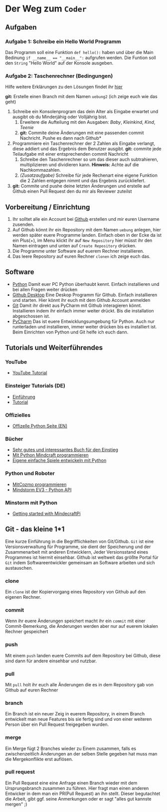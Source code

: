 # Der Weg zum `Coder`
## Aufgaben
### Aufgabe 1: Schreibe ein Hello World Programm
Das Programm soll eine Funktion `def hello():` haben und über die Main Bedinung `if __name__ == "__main__":` aufgrufen werden. Die Funtion soll den `String` "Hello World" auf der Konsole ausgeben.
### Aufgabe 2: Taschenrechner (Bedingungen)
Hilfe weitere Erklärungen zu den Lösungen findet ihr [hier](hilfe/uebung_2.md)

**git:** Erstelle einen Branch mit dem Namen `uebung2` (ich zeige euch wie das geht)
1. Schreibe ein Konsolenprogram das dein Alter als Eingabe erwartet und ausgibt ob du Minderjähig oder Volljährig bist.
    1. Erweitere die Aufteilung mit den Ausgaben: *Baby*, *Kleinkind*, *Kind*, *Teenie*
    2. **git:** Commite deine Änderungen mit eine passenden commit Nachricht. Pushe es dann nach Github*
2. Programmiere ein Taschenrechner der 2 Zahlen als Eingabe verlangt, diese addiert und das Ergebnis dem Benutzer ausgibt. **git:** commite jede Teilaufgabe mit einer entsprechenden commit Nachricht
    1. Schreibe den Taschenrechner so um das dieser auch subtrahieren, multiplizieren und dividieren kann. **Hinweis:** Achte auf die Nachkommazahlen.
    2. *(Zusatzaufgabe)* Schreibe für jede Rechenart eine eigene Funktion die 2 Zahlen entgegen nimmt und das Ergebnis zurückliefert.
3. **git:** Commite und pushe deine letzten Änderungen und erstelle auf Github einen Pull Request den du mir als Reviewer zuteilst

## Vorbereitung / Einrichtung
1. Ihr solltet alle ein Account bei [Github](https://www.github.com) erstellen und mir euren Username zusenden.
2. Auf Github könnt ihr ein Repository mit dem Namen `uebung` anlegen, hier werden später euere Programme landen.
Einfach oben in der Ecke da ist ein Plus(+), im Menu klickt ihr auf `New Repository` hier müsst ihr den Namen eintragen und unten auf `Create Repository` drücken.
3. Die Programme unter Software auf euerem Rechner installieren.
4. Das leere Repository auf euren Rechner `clonen` ich zeige euch das.
## Software
* [Python](https://www.python.org/downloads) Damit euer PC Python überhaubt kennt. Einfach installieren und bei allen Fragen weiter drücken 
* [Github Desktop](https://desktop.github.com) Eine Deskop Programm für Github. Einfach installieren und starten. Hier könnt ihr euch mit dem Github Account anmelden
* [Git](https://git-scm.com/downloads) Damit ihr direkt aus PyCharm mit Github interagieren könnt. Installieren indem ihr einfach immer weiter drückt. Bis die installation abgeschossen ist.
* [PyCharm](https://www.jetbrains.com/pycharm-edu/download/index.html) Das ist euere Entwicklungsumgebung für Python. Auch nur runterladen und installieren, immer weiter drücken bis es installiert ist. Beim Einrichten von Python und Git helfe ich euch dann.

## Tutorials und Weiterführendes
### YouTube
* [YouTube Tutorial](https://www.youtube.com/playlist?list=PLNmsVeXQZj7q0ao69AIogD94oBgp3E9Zs)

### Einsteiger Tutorials (DE)
* [Einführung](https://tutorial.djangogirls.org/de/python_introduction/)
* [Tutorial](https://py-tutorial-de.readthedocs.io/de/python-3.3/)

### Offizielles 
* [Offizelle Python Seite (EN)](https://docs.python.org/3/)

### Bücher
* [Sehr gutes und interessantes Buch für den Einstieg](https://www.amazon.de/dp/3836265141/ref=cm_sw_em_r_mt_dp_U_OtBqEbCGVCZHA)
* [Mit Python Mindcraft programmieren](https://www.amazon.de/dp/3864905184/ref=cm_sw_em_r_mt_dp_U_nEBqEb50FG1V3)
* [Eigene einfache Spiele entwickeln mit Python](https://www.amazon.de/dp/3864904927/ref=cm_sw_em_r_mt_dp_U_tEBqEbWXC3D26)

### Python und Roboter
* [MitCozmo programmieren](https://github.com/anki/cozmo-python-sdk)
* [Mindstorm EV3 - Python API](https://education.lego.com/de-de/support/mindstorms-ev3/python-for-ev3)

### Minstorm mit Python
* [Getting started with MindecraftPi](https://projects.raspberrypi.org/en/projects/getting-started-with-minecraft-pi)

## Git - das kleine 1*1
Eine kurze Einführung in die Begrifflichkeiten von Git/Github. `Git` ist eine Versionsverwaltung für Programme, sie dient der Speicherung und der Zusammenarbeit mit anderen Entwicklern, Jeder Versionsstand eines Programmes ist hiermit einsehbar. Github ist weltweit das größte Portal für `Git` indem Softwareentwickler gemeinsam an Software arbeiten und sich austauschen. 
### clone
Ein `clone` ist der Kopiervorgang eines Repository von Github auf den eigenen Rechner.  
### commit
Wenn ihr euere Änderungen speichert macht ihr ein `commit` mit einer Commit-Bemerkung, die Änderungen werden aber nur auf euerem lokalen Rechner gespeichert
### push
Mit einem `push` landen euere Commits auf dem Repository bei Github, diese sind dann für andere einsehbar und nutzbar.
### pull
Mit `pull` holt ihr euch alle Änderungen die es in dem Repository gab von Github auf euren Rechner 
### branch
Ein Branch ist ein neuer Zeig in euerem Repository, in einem Branch entwickelt man neue Features bis sie fertig sind und von einer weiteren Person über ein Pull Request freigegeben wurden.
### merge
Ein Merge fügt 2 Branches wieder zu Einem zusammen, falls es zwischenzeitlich Änderungen an der selben Stelle gegeben hat muss man die Mergekonflikte erst auflösen.
### pull request
Ein Pull Request eine eine Anfrage einen Branch wieder mit dem Ursprungsbranch zusammen zu führen. Hier fragt man einen anderen Entwicker in dem man ein PR(Pull Request) an ihn stellt. Dieser begutachtet die Arbeit, gibt ggf. seine Anmerkungen oder er sagt "alles gut kannste mergen" ;)

  

